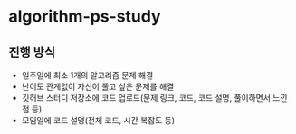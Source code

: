 # algorithm-ps-study
## 진행 방식
- 일주일에 최소 1개의 알고리즘 문제 해결
- 난이도 관계없이 자신이 풀고 싶은 문제를 해결
- 깃허브 스터디 저장소에 코드 업로드(문제 링크, 코드, 코드 설명, 풀이하면서 느낀점 등)
- 모임일에 코드 설명(전체 코드, 시간 복잡도 등)
